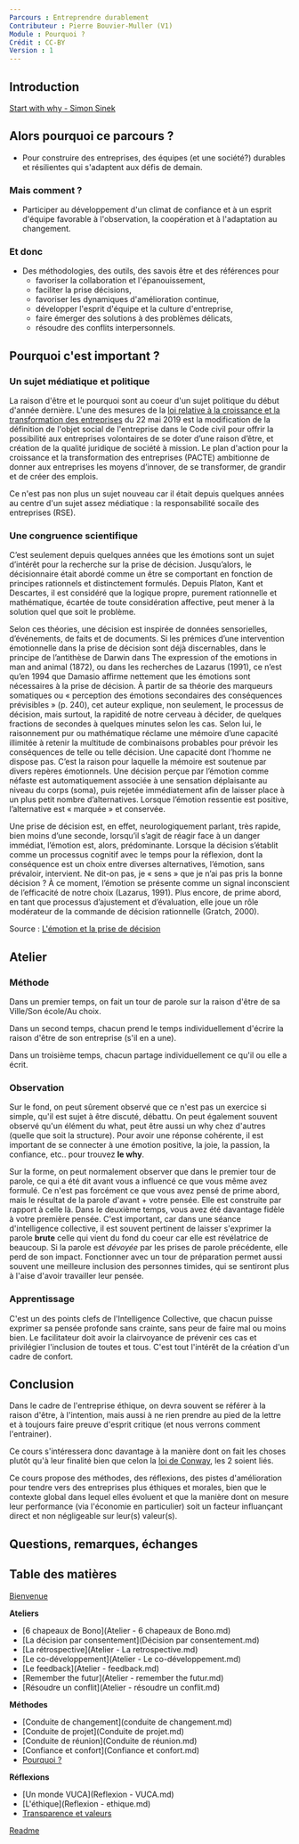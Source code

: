 ```yaml
---
Parcours : Entreprendre durablement
Contributeur : Pierre Bouvier-Muller (V1)
Module : Pourquoi ?
Crédit : CC-BY
Version : 1
---
```


## Introduction
[Start with why - Simon Sinek](https://www.youtube.com/watch?v=IPYeCltXpxw)

## Alors pourquoi ce parcours ?
- Pour construire des entreprises, des équipes (et une société?) durables et résilientes qui s'adaptent aux défis de demain.
### Mais comment ?
- Participer au développement d'un climat de confiance et à un esprit d'équipe favorable à l'observation, la coopération et à l'adaptation au changement.
### Et donc
- Des méthodologies, des outils, des savois être et des références pour
  - favoriser la collaboration et l'épanouissement,
  - faciliter la prise décisions,
  - favoriser les dynamiques d'amélioration continue,
  - développer l'esprit d'équipe et la culture d'entreprise,
  - faire émerger des solutions à des problèmes délicats,
  - résoudre des conflits interpersonnels.

## Pourquoi c'est important ?

### Un sujet médiatique et politique
La raison d'être et le pourquoi sont au coeur d'un sujet politique du début d'année dernière. L'une des mesures de la [loi relative à la croissance et la transformation des entreprises](https://fr.wikipedia.org/wiki/Loi_relative_%C3%A0_la_croissance_et_la_transformation_des_entreprises) du 22 mai 2019 est la modification de la définition de l'objet social de l'entreprise dans le Code civil pour offrir la possibilité aux entreprises volontaires de se doter d’une raison d’être, et création de la qualité juridique de société à mission.
Le plan d'action pour la croissance et la transformation des entreprises (PACTE) ambitionne de donner aux entreprises les moyens d’innover, de se transformer, de grandir et de créer des emplois.

Ce n'est pas non plus un sujet nouveau car il était depuis quelques années au centre d'un sujet assez médiatique : la responsabilité socaile des entreprises (RSE).

### Une congruence scientifique

C’est seulement depuis quelques années que les émotions sont un sujet d’intérêt
pour la recherche sur la prise de décision. Jusqu’alors, le décisionnaire était
abordé comme un être se comportant en fonction de principes rationnels et
distinctement formulés. Depuis Platon, Kant et Descartes, il est considéré que
la logique propre, purement rationnelle et mathématique, écartée de toute considération
affective, peut mener à la solution quel que soit le problème.

Selon ces théories, une décision est inspirée de données sensorielles,
d’événements, de faits et de documents. Si les prémices d’une intervention
émotionnelle dans la prise de décision sont déjà discernables, dans le principe
de l’antithèse de Darwin dans The expression of the emotions in man and animal
(1872), ou dans les recherches de Lazarus (1991), ce n’est qu’en 1994 que
Damasio affirme nettement que les émotions sont nécessaires à la prise de décision.
À partir de sa théorie des marqueurs somatiques ou « perception des émotions
secondaires des conséquences prévisibles » (p. 240), cet auteur explique,
non seulement, le processus de décision, mais surtout, la rapidité de notre
cerveau à décider, de quelques fractions de secondes à quelques minutes selon
les cas. Selon lui, le raisonnement pur ou mathématique réclame une mémoire
d’une capacité illimitée à retenir la multitude de combinaisons probables
pour prévoir les conséquences de telle ou telle décision. Une capacité dont
l’homme ne dispose pas. C’est la raison pour laquelle la mémoire est soutenue
par divers repères émotionnels. Une décision perçue par l’émotion comme néfaste
est automatiquement associée à une sensation déplaisante au niveau du corps
(soma), puis rejetée immédiatement afin de laisser place à un plus petit nombre
d’alternatives. Lorsque l’émotion ressentie est positive, l’alternative est
« marquée » et conservée.

Une prise de décision est, en effet, neurologiquement parlant, très rapide,
bien moins d’une seconde, lorsqu’il s’agit de réagir face à un danger immédiat,
l’émotion est, alors, prédominante. Lorsque la décision s’établit comme un
processus cognitif avec le temps pour la réflexion, dont la conséquence est un
choix entre diverses alternatives, l’émotion, sans prévaloir, intervient.
Ne dit-on pas, je « sens » que je n’ai pas pris la bonne décision ?
À ce moment, l’émotion se présente comme un signal inconscient de l’efficacité
de notre choix (Lazarus, 1991). Plus encore, de prime abord, en tant que
processus d’ajustement et d’évaluation, elle joue un rôle modérateur de la
commande de décision rationnelle (Gratch, 2000).

Source : [L'émotion et la prise de décision](https://www.cairn.info/revue-francaise-de-gestion-2008-2-page-33.htm)

## Atelier

### Méthode
Dans un premier temps, on fait un tour de parole sur la raison d'être de sa Ville/Son école/Au choix.

Dans un second temps, chacun prend le temps individuellement d'écrire la raison d'être de son entreprise (s'il en a une).

Dans un troisième temps, chacun partage individuellement ce qu'il ou elle a écrit.

### Observation
Sur le fond, on peut sûrement observé que ce n'est pas un exercice si simple, qu'il est sujet à être discuté, débattu.
On peut également souvent observé qu'un élément du what, peut être aussi un why chez d'autres (quelle que soit la structure).
Pour avoir une réponse cohérente, il est important de se connecter à une émotion positive, la joie, la passion, la confiance, etc.. pour trouvez **le why**.

Sur la forme, on peut normalement observer que dans le premier tour de parole, ce qui a été dit avant vous a influencé ce que vous même avez formulé. Ce n'est pas forcément ce que vous avez pensé de prime abord, mais le résultat de la parole d'avant + votre pensée. Elle est construite par rapport à celle là.
Dans le deuxième temps, vous avez été davantage fidèle à votre première pensée.
C'est important, car dans une séance d'intelligence collective, il est souvent pertinent de laisser s'exprimer la parole **brute** celle qui vient du fond du coeur car elle est révélatrice de beaucoup.
Si la parole est *dévoyée* par les prises de parole précédente, elle perd de son impact.
Fonctionner avec un tour de préparation permet aussi souvent une meilleure inclusion des personnes timides, qui se sentiront plus à l'aise d'avoir travailler leur pensée.

### Apprentissage
C'est un des points clefs de l'Intelligence Collective, que chacun puisse exprimer sa pensée profonde sans crainte, sans peur de faire mal ou moins bien. Le facilitateur doit avoir la clairvoyance de prévenir ces cas et privilégier l'inclusion de toutes et tous.
C'est tout l'intérêt de la création d'un cadre de confort.

## Conclusion
Dans le cadre de l'entreprise éthique, on devra souvent se référer à la raison d'être, à l'intention, mais aussi à ne rien prendre au pied de la lettre et à toujours faire preuve d'esprit critique (et nous verrons comment l'entrainer).

Ce cours s'intéressera donc davantage à la manière dont on fait les choses plutôt qu'à leur finalité bien que celon la [loi de Conway](https://fr.wikipedia.org/wiki/Loi_de_Conway), les 2 soient liés.

Ce cours propose des méthodes, des réflexions, des pistes d'amélioration pour tendre vers des entreprises plus éthiques et morales, bien que le contexte global dans lequel elles évoluent et que la manière dont on mesure leur performance (via l'économie en particulier) soit un facteur influançant direct et non négligeable sur leur(s) valeur(s).

## Questions, remarques, échanges

## Table des matières
[Bienvenue](Index.md)

**Ateliers**
- [6 chapeaux de Bono](Atelier - 6 chapeaux de Bono.md)
- [La décision par consentement](Décision par consentement.md)
- [La rétrospective](Atelier - La retrospective.md)
- [Le co-développement](Atelier - Le co-développement.md)
- [Le feedback](Atelier - feedback.md)
- [Remember the futur](Atelier - remember the futur.md)
- [Résoudre un conflit](Atelier - résoudre un conflit.md)

**Méthodes**
- [Conduite de changement](conduite de changement.md)
- [Conduite de projet](Conduite de projet.md)
- [Conduite de réunion](Conduite de réunion.md)
- [Confiance et confort](Confiance et confort.md)
- [Pourquoi ?](Pourquoi.md)

**Réflexions**
- [Un monde VUCA](Reflexion - VUCA.md)
- [L'éthique](Reflexion - ethique.md)
- [Transparence et valeurs](transparence.md)

[Readme](README.md)
